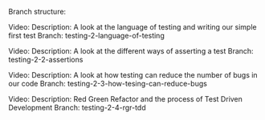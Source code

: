 Branch structure:

Video:
Description: A look at the language of testing and writing our simple first test
Branch: testing-2-language-of-testing

Video:
Description: A look at the different ways of asserting a test
Branch: testing-2-2-assertions

Video:
Description: A look at how testing can reduce the number of bugs in our code
Branch: testing-2-3-how-tesing-can-reduce-bugs

Video:
Description: Red Green Refactor and the process of Test Driven Development
Branch: testing-2-4-rgr-tdd
